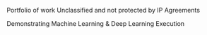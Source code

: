 Portfolio of work Unclassified and not protected by IP Agreements 

Demonstrating Machine Learning & Deep Learning Execution
